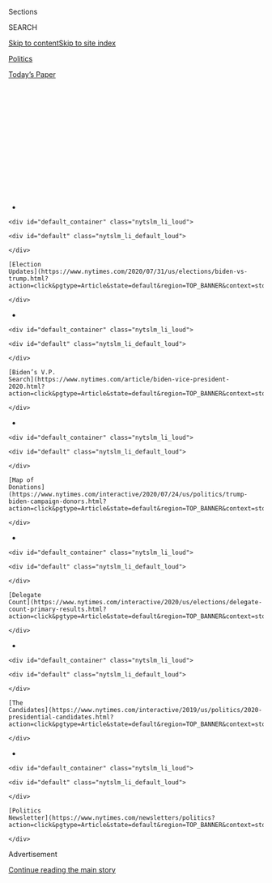 <div id="app">

<div>

<div>

<div>

<div class="NYTAppHideMasthead css-1q2w90k e1suatyy0">

<div class="section css-ui9rw0 e1suatyy2">

<div class="css-eph4ug er09x8g0">

<div class="css-6n7j50">

</div>

<span class="css-1dv1kvn">Sections</span>

<div class="css-10488qs">

<span class="css-1dv1kvn">SEARCH</span>

</div>

[Skip to content](#site-content)[Skip to site
index](#site-index)

</div>

<div id="masthead-section-label" class="css-1wr3we4 eaxe0e00">

[Politics](https://www.nytimes.com/section/politics)

</div>

<div class="css-10698na e1huz5gh0">

</div>

</div>

<div id="masthead-bar-one" class="section hasLinks css-15hmgas e1csuq9d3">

<div class="css-uqyvli e1csuq9d0">

</div>

<div class="css-1uqjmks e1csuq9d1">

</div>

<div class="css-9e9ivx">

[](https://myaccount.nytimes.com/auth/login?response_type=cookie&client_id=vi)

</div>

<div class="css-1bvtpon e1csuq9d2">

[Today’s
Paper](https://www.nytimes.com/section/todayspaper)

</div>

</div>

</div>

</div>

<div data-aria-hidden="false">

<div id="site-content" data-role="main">

<div>

<div class="css-1aor85t" style="opacity:0.000000001;z-index:-1;visibility:hidden">

<div class="css-1hqnpie">

<div class="css-epjblv">

<span class="css-17xtcya">[Politics](/section/politics)</span><span class="css-x15j1o">|</span><span class="css-fwqvlz">Trump’s
Coronavirus Testing Chief Concedes a Lag in Test
Results</span>

</div>

<div class="css-k008qs">

<div class="css-1iwv8en">

<span class="css-18z7m18"></span>

<div>

</div>

</div>

<span class="css-1n6z4y">https://nyti.ms/2XhAWZL</span>

<div class="css-1705lsu">

<div class="css-4xjgmj">

<div class="css-4skfbu" data-role="toolbar" data-aria-label="Social Media Share buttons, Save button, and Comments Panel with current comment count" data-testid="share-tools">

  - 
  - 
  - 
  - 
    
    <div class="css-6n7j50">
    
    </div>

  - 

</div>

</div>

</div>

</div>

</div>

</div>

<div id="NYT_TOP_BANNER_REGION" class="css-13pd83m">

<div>

<div id="styln-elections-notifications-menu" class="section interactive-content interactive-size-medium css-1edisqu">

<div class="css-17ih8de interactive-body">

<div class="nytslm_innerContainer" data-aria-live="polite">

<div class="nytslm_title">

</div>

  - 
    
    <div id="default_container" class="nytslm_li_loud">
    
    <div id="default" class="nytslm_li_default_loud">
    
    </div>
    
    [Election
    Updates](https://www.nytimes.com/2020/07/31/us/elections/biden-vs-trump.html?action=click&pgtype=Article&state=default&region=TOP_BANNER&context=storylines_menu)
    
    </div>

  - 
    
    <div id="default_container" class="nytslm_li_loud">
    
    <div id="default" class="nytslm_li_default_loud">
    
    </div>
    
    [Biden’s V.P.
    Search](https://www.nytimes.com/article/biden-vice-president-2020.html?action=click&pgtype=Article&state=default&region=TOP_BANNER&context=storylines_menu)
    
    </div>

  - 
    
    <div id="default_container" class="nytslm_li_loud">
    
    <div id="default" class="nytslm_li_default_loud">
    
    </div>
    
    [Map of
    Donations](https://www.nytimes.com/interactive/2020/07/24/us/politics/trump-biden-campaign-donors.html?action=click&pgtype=Article&state=default&region=TOP_BANNER&context=storylines_menu)
    
    </div>

  - 
    
    <div id="default_container" class="nytslm_li_loud">
    
    <div id="default" class="nytslm_li_default_loud">
    
    </div>
    
    [Delegate
    Count](https://www.nytimes.com/interactive/2020/us/elections/delegate-count-primary-results.html?action=click&pgtype=Article&state=default&region=TOP_BANNER&context=storylines_menu)
    
    </div>

  - 
    
    <div id="default_container" class="nytslm_li_loud">
    
    <div id="default" class="nytslm_li_default_loud">
    
    </div>
    
    [The
    Candidates](https://www.nytimes.com/interactive/2019/us/politics/2020-presidential-candidates.html?action=click&pgtype=Article&state=default&region=TOP_BANNER&context=storylines_menu)
    
    </div>

  - 
    
    <div id="default_container" class="nytslm_li_loud">
    
    <div id="default" class="nytslm_li_default_loud">
    
    </div>
    
    [Politics
    Newsletter](https://www.nytimes.com/newsletters/politics?action=click&pgtype=Article&state=default&region=TOP_BANNER&context=storylines_menu)
    
    </div>

</div>

</div>

</div>

</div>

</div>

<div id="top-wrapper" class="css-1sy8kpn">

<div id="top-slug" class="css-l9onyx">

Advertisement

</div>

[Continue reading the main
story](#after-top)

<div class="ad top-wrapper" style="text-align:center;height:100%;display:block;min-height:250px">

<div id="top" class="place-ad" data-position="top" data-size-key="top">

</div>

</div>

<div id="after-top">

</div>

</div>

<div>

<div id="sponsor-wrapper" class="css-1hyfx7x">

<div id="sponsor-slug" class="css-19vbshk">

Supported by

</div>

[Continue reading the main
story](#after-sponsor)

<div id="sponsor" class="ad sponsor-wrapper" style="text-align:center;height:100%;display:block">

</div>

<div id="after-sponsor">

</div>

</div>

<div class="css-186x18t">

</div>

<div class="css-1vkm6nb ehdk2mb0">

# Trump’s Coronavirus Testing Chief Concedes a Lag in Test Results

</div>

With the reopening plans of schools and businesses hinging on rapid test
results, the Trump administration’s testing czar says a two- to
three-day turnaround “is not possible.”

<div class="css-79elbk" data-testid="photoviewer-wrapper">

<div class="css-z3e15g" data-testid="photoviewer-wrapper-hidden">

</div>

<div class="css-1a48zt4 ehw59r15" data-testid="photoviewer-children">

![<span class="css-16f3y1r e13ogyst0" data-aria-hidden="true">During a
lengthy House hearing on Friday, Adm. Brett P. Giroir told lawmakers
that the nation was now averaging about 820,000 tests daily, up from
550,000 earlier this
month. </span><span class="css-cnj6d5 e1z0qqy90" itemprop="copyrightHolder"><span class="css-1ly73wi e1tej78p0">Credit...</span><span><span>Stefani
Reynolds for The New York
Times</span></span></span>](https://static01.nyt.com/images/2020/07/31/us/politics/31dc-virus-hearing/merlin_175159080_b6d984cc-ecd9-412a-9c63-9fe3fb62b4cf-articleLarge.jpg?quality=75&auto=webp&disable=upscale)

</div>

</div>

<div class="css-18e8msd">

<div class="css-vp77d3 epjyd6m0">

<div class="css-1baulvz">

By [<span class="css-1baulvz" itemprop="name">Sheryl Gay
Stolberg</span>](https://www.nytimes.com/by/sheryl-gay-stolberg) and
[<span class="css-1baulvz last-byline" itemprop="name">Katherine J.
Wu</span>](https://www.nytimes.com/by/katherine-j--wu)

</div>

</div>

  - 
    
    <div class="css-ld3wwf e16638kd2">
    
    July 31,
    2020
    
    </div>

  - 
    
    <div class="css-4xjgmj">
    
    <div class="css-d8bdto" data-role="toolbar" data-aria-label="Social Media Share buttons, Save button, and Comments Panel with current comment count" data-testid="share-tools">
    
      - 
      - 
      - 
      - 
        
        <div class="css-6n7j50">
        
        </div>
    
      - 
    
    </div>
    
    </div>

</div>

</div>

<div class="section meteredContent css-1r7ky0e" name="articleBody" itemprop="articleBody">

<div class="css-1fanzo5 StoryBodyCompanionColumn">

<div class="css-53u6y8">

WASHINGTON — With schools, universities and businesses pinning their
hopes for reopening on rapid coronavirus testing, the Trump
administration’s testing czar told Congress on Friday that getting test
results within two to three days “is not a possible benchmark we can
achieve today.”

But even that sober assessment from Adm. Brett P. Giroir, the assistant
secretary for health, most likely did not fully reflect the mounting
frustration among patients and health professionals just as the school
year struggles to get started.

During a lengthy House hearing with top government health officials, Dr.
Giroir told lawmakers that the nation was averaging about 820,000 tests
daily, up from 550,000 earlier this month. But the raw numbers belie the
testing crunch that officials around the country are facing amid soaring
caseloads, particularly in the South and West.

</div>

</div>

<div>

</div>

<div class="css-1fanzo5 StoryBodyCompanionColumn">

<div class="css-53u6y8">

“Turnaround times are definitely improving,” Dr. Giroir insisted, adding
that it was “very atypical” to wait more than 12 days for results.

</div>

</div>

<div class="css-1fanzo5 StoryBodyCompanionColumn">

<div class="css-53u6y8">

But many researchers are still grappling with severe shortages of the
testing supplies needed to collect samples from patients and process
them in laboratories. That leaves state and local officials without
information they need to make critical health decisions, and it creates
lags in contact tracing — a necessary tool for controlling the
pandemic’s spread.

“We’re doing so many tests, sometimes it takes seven to 10 days to get
the results back,” Gov. Ron DeSantis of Florida noted on Friday evening
in a briefing there with President Trump.

Coronavirus testing is essential to opening the economy and getting
people back to work and school, but it is almost useless if long lag
times keep people unnecessarily quarantined for days or allow them to
spread the virus while they await their results.

Dr. Giroir insisted that over all, 59 percent of tests report results
within three days, and 76 percent within five.

</div>

</div>

<div class="css-1fanzo5 StoryBodyCompanionColumn">

<div class="css-53u6y8">

“I’m sure there’s an outlier at 12 to 16 days because that happens,” he
added, “but that’s very
atypical.”

<div id="NYT_MAIN_CONTENT_1_REGION" class="css-9tf9ac">

<div>

<div id="styln-nfldraft-updates-block" class="section interactive-content interactive-size-medium css-1ftcdic">

<div class="css-17ih8de interactive-body">

<div id="styln-briefing-block" data-asset-id="">

<div class="briefing-block-header-section">

# [Latest Updates: 2020 Election](https://www.nytimes.com/2020/07/31/us/elections/biden-vs-trump.html?action=click&pgtype=Article&state=default&region=MAIN_CONTENT_1&context=storylines_live_updates)

<div class="briefing-block-ts">

Updated 2020-08-01T01:26:45.732Z

</div>

</div>

  - [Kamala Harris, a top vice-presidential contender, confronts double
    standards.](https://www.nytimes.com/2020/07/31/us/elections/biden-vs-trump.html?action=click&pgtype=Article&state=default&region=MAIN_CONTENT_1&context=storylines_live_updates#link-29fdff45)
  - [Karen Bass and Susan Rice are rising on Biden’s vice-presidential
    shortlist.](https://www.nytimes.com/2020/07/31/us/elections/biden-vs-trump.html?action=click&pgtype=Article&state=default&region=MAIN_CONTENT_1&context=storylines_live_updates#link-13ec3d9c)
  - [Trump says Russian bounties to kill U.S. troops ‘never took
    place.’](https://www.nytimes.com/2020/07/31/us/elections/biden-vs-trump.html?action=click&pgtype=Article&state=default&region=MAIN_CONTENT_1&context=storylines_live_updates#link-49e9a016)

<div class="briefing-block-footer">

<div class="briefing-block-footer-meta">

[See more
updates](https://www.nytimes.com/2020/07/31/us/elections/biden-vs-trump.html?action=click&pgtype=Article&state=default&region=MAIN_CONTENT_1&context=storylines_live_updates)

</div>

</div>

</div>

</div>

</div>

</div>

</div>

Dr. Giroir’s comments, during a hearing of the House Select Subcommittee
on the Coronavirus Crisis, were met with puzzlement by public health
experts, who say testing shortages persist. In some places, tests cannot
be processed at all because of a lack of reagents — the chemicals needed
to detect whether the virus is present — or lab capacity.

And anxious patients around the country paint a far bleaker picture.
Shawn Jain, who was tested along with several family members on July 7
in Nashville, waited 16 days for his results after they were processed
by Quest Diagnostics. Some of his family members still have not heard
back.

“I honestly thought they had lost the test,” said Mr. Jain, who tested
negative for the virus. He added, “It made me feel like, well if in the
future I do worry I have it, I can’t even rely on something as basic as
testing.”

On Friday, the [National Institutes of Health
announced](https://www.nih.gov/news-events/news-releases/nih-delivering-new-covid-19-testing-technologies-meet-us-demand)
awards totaling $248.7 million for seven companies to ramp up test
production and deliver millions more weekly tests as early as September.
The N.I.H. director, Dr. Francis Collins, described the announcement as
the “first of more awards to come.” Three of the tests are simple enough
to deliver results in 30 minutes or less.

At the hearing, Dr. Anthony S. Fauci, the director of the National
Institute of Allergy and Infectious Diseases, said again that a safe and
effective coronavirus vaccine would most likely be ready by the end of
this year or early next, and cast doubt on efforts by Russia and China.

“I do hope that the Chinese and the Russians are actually testing the
vaccine before they’re administering the vaccine to anyone,” Dr. Fauci
said.

</div>

</div>

<div class="css-1fanzo5 StoryBodyCompanionColumn">

<div class="css-53u6y8">

Until a vaccine is available, testing remains critical, but [new
diagnostic
tools](https://www.nytimes.com/2020/07/06/health/fast-coronavirus-tests.html)
will not come soon enough for the fall semester at universities and
colleges around the country. Many have decided to transition to online
classes in part because administrators cannot be assured that enough
testing will be available to keep students, faculty and staff safe.

</div>

</div>

<div class="css-79elbk" data-testid="photoviewer-wrapper">

<div class="css-z3e15g" data-testid="photoviewer-wrapper-hidden">

</div>

<div class="css-1a48zt4 ehw59r15" data-testid="photoviewer-children">

![<span class="css-16f3y1r e13ogyst0" data-aria-hidden="true">A testing
site in Tulsa, Okla. Testing delays hurt efforts to contain the spread
of the coronavirus, and diagnostic tests reflect only a person’s health
status on the day a sample is collected.
</span><span class="css-cnj6d5 e1z0qqy90" itemprop="copyrightHolder"><span class="css-1ly73wi e1tej78p0">Credit...</span><span>Chris
Creese for The New York
Times</span></span>](https://static01.nyt.com/images/2020/07/31/us/politics/31dc-virus-hearing2/merlin_175126200_5134a356-bdd7-4f84-bc77-73b307c92c0d-articleLarge.jpg?quality=75&auto=webp&disable=upscale)

</div>

</div>

<div class="css-1fanzo5 StoryBodyCompanionColumn">

<div class="css-53u6y8">

“Covid-19 testing capacity and delays in reporting results remain a
challenge,” Sylvia M. Burwell, a health secretary in the Obama
administration who is now the president of American University, [wrote
this
week](https://www.american.edu/president/announcements/july-30-2020.cfm),
in announcing that there would be “no residential experience” for
students this fall.

“The ability to test and support contact tracing is critical to reducing
community spread of Covid-19,” she added, “and the ambiguity in this
area presents a significant hurdle for all.”

Other colleges were in the same position.

“The increased spread of the virus nationwide, the impact that this
resurgence has had on the availability of testing supplies needed to
satisfy our testing protocols, and the strong national trend of rising
rates of infection in younger populations lead us to conclude that our
community is best served by maintaining social distancing in miles
rather than feet,” Alison R. Byerly, the president of Lafayette College
in Pennsylvania, wrote last week.

Democrats seized on reports of testing delays to demand a national
testing strategy.

“We once again call upon the president to get serious about this — no,
testing is not overrated,” Speaker Nancy Pelosi told reporters as the
hearing was underway.

Testing delays hurt efforts to contain the spread of the virus.
Diagnostic tests reflect only a person’s health status on the day a
sample is collected. While those who visit testing sites are typically
told to quarantine at home while they await their results, that advice
becomes harder to take the longer people are forced to wait — especially
for those who work essential jobs that cannot be done remotely.

</div>

</div>

<div class="css-1fanzo5 StoryBodyCompanionColumn">

<div class="css-53u6y8">

“It is an issue if you can’t get it within a 24-to-48-hour period,” Dr.
Fauci said.

And diagnostic tests alone are not enough. Experts say that in order to
stop the pandemic, the country will have to expand testing in the
broader community — not just to identify sick people, but to assess the
prevalence of disease in the general population and to catch
asymptomatic people who might be unknowingly carrying the virus.

About half of all coronavirus tests, Dr. Giroir said, are conducted in
so-called point-of-care settings — like doctor’s offices or urgent care
clinics, without the need to route samples through laboratories — or
hospitals. Point-of-care tests, intended to be fast and simple enough to
obviate the need for specialized equipment or highly trained personnel,
can yield results in 15 minutes, he said, while hospital tests take
around a day.

The remainder of coronavirus tests are conducted by large-scale
commercial laboratory companies, like LabCorp and Quest Diagnostics,
which are strained near their
limits.

</div>

</div>

<div class="css-79elbk" data-testid="photoviewer-wrapper">

<div class="css-z3e15g" data-testid="photoviewer-wrapper-hidden">

</div>

<div class="css-1a48zt4 ehw59r15" data-testid="photoviewer-children">

<div class="css-1xdhyk6 erfvjey0">

<span class="css-1ly73wi e1tej78p0">Image</span>

<div class="css-zjzyr8">

<div data-testid="lazyimage-container" style="height:257.77777777777777px">

</div>

</div>

</div>

<span class="css-16f3y1r e13ogyst0" data-aria-hidden="true">From left,
Robert Redfield, Dr. Anthony Fauci, and Mr. Giroir, testifying during a
House Select Subcommittee hearing on Friday. “It is an issue if you cant
get it within a 24 to 48 hour period,” Dr. Fauci
said.</span><span class="css-cnj6d5 e1z0qqy90" itemprop="copyrightHolder"><span class="css-1ly73wi e1tej78p0">Credit...</span><span>Pool
photo by Erin Scott</span></span>

</div>

</div>

<div class="css-1fanzo5 StoryBodyCompanionColumn">

<div class="css-53u6y8">

This month, Daniel Larremore, a mathematician and infectious disease
modeler at the University of Colorado, Boulder, collected data about
testing delays via an [informal survey on
Twitter](https://larremorelab.github.io/covid19testgroup), showing that
residents in multiple states were experiencing prolonged test result
turnaround times.

What is more, turnaround times do not reflect “how long it takes for
people to get a test in the first place, and how convenient it is to get
the testing done,” Dr. Larremore said. He also pointed out that many
places were still prioritizing patients with symptoms for testing.

But mounting evidence suggests that about 40 percent of coronavirus
infections could present without symptoms entirely. Tests are also still
failing to reach many of those who need it the most, including
communities marginalized by race and ethnicity, who have been
[disproportionately affected by the
coronavirus](https://www.nytimes.com/interactive/2020/07/05/us/coronavirus-latinos-african-americans-cdc-data.html).

</div>

</div>

<div class="css-1fanzo5 StoryBodyCompanionColumn">

<div class="css-53u6y8">

Michael T. Osterholm, the director of the Center for Infectious Disease
Research and Policy at the University of Minnesota, said the
administration needed a “national dashboard for testing” where data was
collected and made publicly available.

“We need to know how many people are tested, by which test, how long
does it take to get a result back and where there is testing capacity
available, but they can’t be done because there is an absence of reagent
or other critical components,” he said.

While the country’s capacity for testing has certainly increased, Dr.
Larremore said, “That doesn’t mean that we are where we need to be —
just that we’re continuing to accelerate.”

Sheryl Gay Stolberg reported from Washington, and Katherine J. Wu from
Boston.

</div>

</div>

</div>

<div>

</div>

<div>

</div>

<div id="NYT_BELOW_MAIN_CONTENT_REGION">

<div>

<div id="STLYN_guide_v1_STYLN_guide_a" class="section css-l08pwh interactive-content interactive-size-medium">

<div class="css-17ih8de interactive-body">

<div class="g-story g-freebird g-max-limit" data-preview-slug="styln-scroll-guide">

</div>

<div id="g-electionguide-id" class="g-electionguide">

<div class="g-electionguide-container">

<div class="g-electionguide-wrapper">

<div class="g-electionguide-logo">

</div>

# Our 2020 Election Guide

Updated July 31, 2020

  - 
    
    -----
    
    ## The Latest
    
      - President Trump’s assault on the Postal Service is intersecting
        with his attacks on mail-in voting. [Voting rights groups say it
        is a recipe for
        disaster.](https://www.nytimes.com/2020/07/31/us/politics/trump-usps-mail-delays.html?action=click&pgtype=Article&state=default&region=BELOW_MAIN_CONTENT&context=storylines_guide)

  - 
    
    -----
    
    ## Biden’s V.P. Search
    
      - [Here are 13
        women](https://www.nytimes.com/article/biden-vice-president-2020.html?action=click&pgtype=Article&state=default&region=BELOW_MAIN_CONTENT&context=storylines_guide)
        who have been under consideration to be Joe Biden’s running
        mate, and why each might be chosen — and might not be.

  - 
    
    -----
    
    ## Keep Up With Our Coverage
    
      - Get an
        [email](https://www.nytimes.com/newsletters/politics?action=click&pgtype=Article&state=default&region=BELOW_MAIN_CONTENT&context=storylines_guide)
        recapping the day’s news
    
    <!-- end list -->
    
      - Download our mobile app on
        [iOS](https://apps.apple.com/us/app/nytimes/id284862083?ls=1&mat_click_id=5c79ae7455014fd1bd66b5610c05b8f2-20191112-16948&referrer=mat_click_id%3D5c79ae7455014fd1bd66b5610c05b8f2-20191112-16948%26link_click_id%3D722930677036718082)
        and
        [Android](http://a.localytics.com/android?id=com.nytimes.android&referrer=utm_source%3Dother_nyt_mobile_web%26utm_medium%3DWeb%2520page%26utm_term%3DGeneral%2520Mobile%2520Page%26utm_campaign%3DNYT%2520Mobile%2520General%2520Page)
        and turn on Breaking News and Politics alerts

</div>

</div>

</div>

</div>

</div>

</div>

</div>

<div>

</div>

<div>

<div id="bottom-wrapper" class="css-1ede5it">

<div id="bottom-slug" class="css-l9onyx">

Advertisement

</div>

[Continue reading the main
story](#after-bottom)

<div id="bottom" class="ad bottom-wrapper" style="text-align:center;height:100%;display:block;min-height:90px">

</div>

<div id="after-bottom">

</div>

</div>

</div>

</div>

</div>

## Site Index

<div>

</div>

## Site Information Navigation

  - [© <span>2020</span> <span>The New York Times
    Company</span>](https://help.nytimes.com/hc/en-us/articles/115014792127-Copyright-notice)

<!-- end list -->

  - [NYTCo](https://www.nytco.com/)
  - [Contact
    Us](https://help.nytimes.com/hc/en-us/articles/115015385887-Contact-Us)
  - [Work with us](https://www.nytco.com/careers/)
  - [Advertise](https://nytmediakit.com/)
  - [T Brand Studio](http://www.tbrandstudio.com/)
  - [Your Ad
    Choices](https://www.nytimes.com/privacy/cookie-policy#how-do-i-manage-trackers)
  - [Privacy](https://www.nytimes.com/privacy)
  - [Terms of
    Service](https://help.nytimes.com/hc/en-us/articles/115014893428-Terms-of-service)
  - [Terms of
    Sale](https://help.nytimes.com/hc/en-us/articles/115014893968-Terms-of-sale)
  - [Site
    Map](https://spiderbites.nytimes.com)
  - [Help](https://help.nytimes.com/hc/en-us)
  - [Subscriptions](https://www.nytimes.com/subscription?campaignId=37WXW)

</div>

</div>

</div>

</div>
